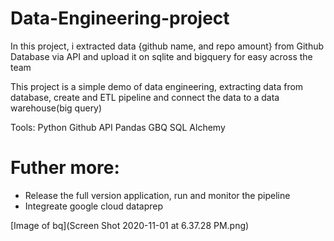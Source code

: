 # Data-Engineering-project

In this project, i extracted data {github name, and repo amount} from Github Database via API and upload it on sqlite and bigquery for easy across the team

This project is a simple demo of data engineering, extracting data from database, create and ETL pipeline and connect the data to a data warehouse(big query)

Tools:
Python
Github API
Pandas GBQ
SQL Alchemy

# Futher more:

- Release the full version application, run and monitor the pipeline
- Integreate google cloud dataprep 

[Image of bq](Screen Shot 2020-11-01 at 6.37.28 PM.png)


